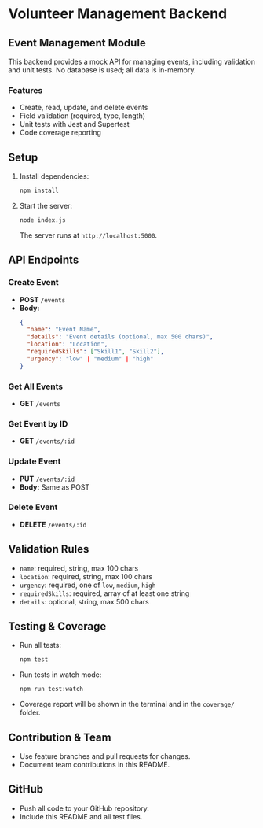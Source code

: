 # Volunteer Management Backend

## Event Management Module

This backend provides a mock API for managing events, including validation and unit tests. No database is used; all data is in-memory.

### Features
- Create, read, update, and delete events
- Field validation (required, type, length)
- Unit tests with Jest and Supertest
- Code coverage reporting

## Setup

1. Install dependencies:
   ```sh
   npm install
   ```
2. Start the server:
   ```sh
   node index.js
   ```
   The server runs at `http://localhost:5000`.

## API Endpoints

### Create Event
- **POST** `/events`
- **Body:**
  ```json
  {
    "name": "Event Name",
    "details": "Event details (optional, max 500 chars)",
    "location": "Location",
    "requiredSkills": ["Skill1", "Skill2"],
    "urgency": "low" | "medium" | "high"
  }
  ```

### Get All Events
- **GET** `/events`

### Get Event by ID
- **GET** `/events/:id`

### Update Event
- **PUT** `/events/:id`
- **Body:** Same as POST

### Delete Event
- **DELETE** `/events/:id`

## Validation Rules
- `name`: required, string, max 100 chars
- `location`: required, string, max 100 chars
- `urgency`: required, one of `low`, `medium`, `high`
- `requiredSkills`: required, array of at least one string
- `details`: optional, string, max 500 chars

## Testing & Coverage

- Run all tests:
  ```sh
  npm test
  ```
- Run tests in watch mode:
  ```sh
  npm run test:watch
  ```
- Coverage report will be shown in the terminal and in the `coverage/` folder.

## Contribution & Team
- Use feature branches and pull requests for changes.
- Document team contributions in this README.

## GitHub
- Push all code to your GitHub repository.
- Include this README and all test files. 